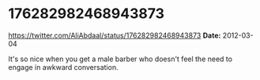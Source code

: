# 176282982468943873
https://twitter.com/AliAbdaal/status/176282982468943873
**Date:** 2012-03-04

It's so nice when you get a male barber who doesn't feel the need to engage in awkward conversation.
